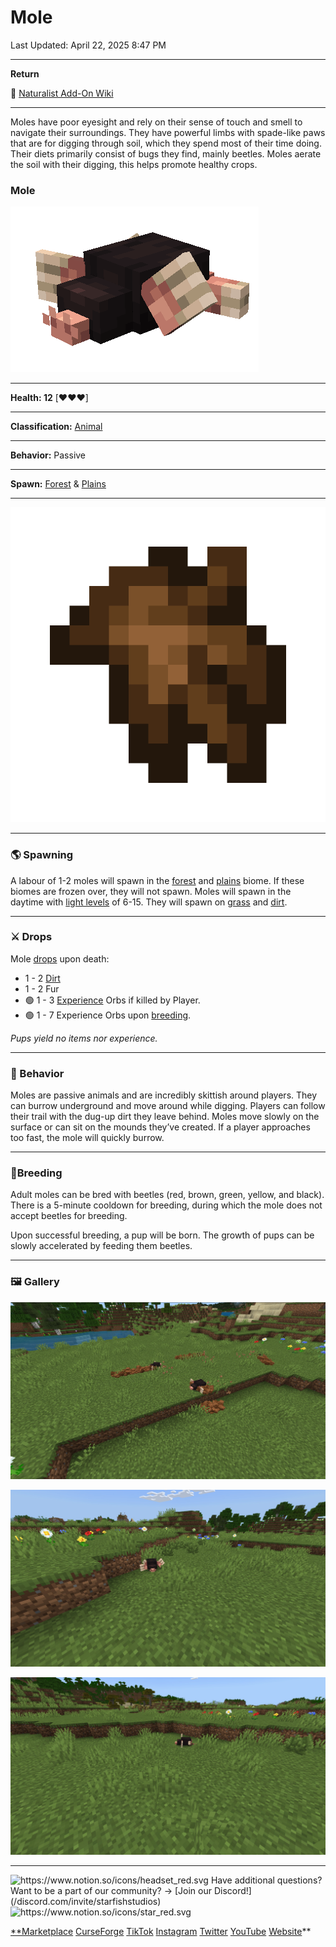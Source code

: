# Mole

Last Updated: April 22, 2025 8:47 PM

---

**Return**

🐻 [Naturalist Add-On Wiki](/www.notion.so/1a7a9a61c3f1800c8e32e893d6e7f430?pvs=21)

---

Moles have poor eyesight and rely on their sense of touch and smell to navigate their surroundings. They have powerful limbs with spade-like paws that are for digging through soil, which they spend most of their time doing. Their diets primarily consist of bugs they find, mainly beetles. Moles aerate the soil with their digging, this helps promote healthy crops.

<aside>

### **Mole**

![mole.gif](mole.gif)

---

**Health: 12** [♥️♥️♥️]

---

**Classification:** [Animal](/minecraft.fandom.com/wiki/Animal)

---

**Behavior:** Passive

---

**Spawn:** [Forest](/minecraft.wiki/w/Forest) & [Plains](/minecraft.wiki/w/Plains)

---

![fur.png](fur.png)

</aside>

---

### 🌎 Spawning

A labour of 1-2 moles will spawn in the [forest](/minecraft.wiki/w/Forest) and [plains](/minecraft.wiki/w/Plains) biome. If these biomes are frozen over, they will not spawn. Moles will spawn in the daytime with [light levels](/minecraft.fandom.com/wiki/Light) of 6-15. They will spawn on [grass](/minecraft.fandom.com/wiki/Grass_Block) and [dirt](/minecraft.wiki/w/Dirt).

---

### ⚔️ Drops

Mole [drops](/minecraft.fandom.com/wiki/Drops) upon death:

- 1 - 2 [Dirt](/minecraft.wiki/w/Dirt)
- 1 - 2 Fur
- 🟢 1 - 3 [Experience](/minecraft.fandom.com/wiki/Experience) Orbs if killed by Player.
- 🟢 1 - 7 Experience Orbs upon [breeding](/minecraft.fandom.com/wiki/Breeding).

*Pups yield no items nor experience.*

---

### 🧠 Behavior

Moles are passive animals and are incredibly skittish around players. They can burrow underground and move around while digging. Players can follow their trail with the dug-up dirt they leave behind. Moles move slowly on the surface or can sit on the mounds they’ve created. If a player approaches too fast, the mole will quickly burrow.

---

### 🥚Breeding

Adult moles can be bred with beetles (red, brown, green, yellow, and black). There is a 5-minute cooldown for breeding, during which the mole does not accept beetles for breeding. 

Upon successful breeding, a pup will be born. The growth of pups can be slowly accelerated by feeding them beetles.

---

### 🖼️ Gallery

![mole_digging.PNG](mole_digging.png)

![mole.PNG](mole.png)

![meandering_mole.PNG](meandering_mole.png)

---

<aside>
<img src="https://www.notion.so/icons/headset_red.svg" alt="https://www.notion.so/icons/headset_red.svg" width="40px" /> Have additional questions? Want to be a part of our community? → [Join our Discord!](/discord.com/invite/starfishstudios)

</aside>

<aside>
<img src="https://www.notion.so/icons/star_red.svg" alt="https://www.notion.so/icons/star_red.svg" width="40px" />

[**Marketplace](/www.minecraft.net/en-us/marketplace/creator?name=Starfish%20Studios)      [CurseForge](/www.curseforge.com/members/starfish_studios/projects)      [TikTok](/www.tiktok.com/@starfishstudios)      [Instagram](/www.instagram.com/starfishstudiosinc/)      [Twitter](/twitter.com/starfishstudios)      [YouTube](/www.youtube.com/@starfishstudios)      [Website](/starfish-studios.com/)**

</aside>

